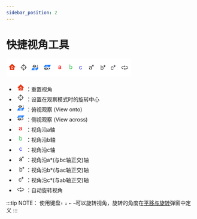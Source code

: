 ```yaml
---
sidebar_position: 2
---
```


# 快捷视角工具

![界面](../nested/qstudio_visiontools.png)

- ![界面](../nested/qstudio_visiontools_reset.png)：重置视角
- ![界面](../nested/qstudio_visiontools_recenter.png)：设置在观察模式时的旋转中心
- ![界面](../nested/qstudio_visiontools_viewonto.png)：俯视观察 (View onto)
- ![界面](../nested/qstudio_visiontools_viewacross.png)：侧视观察 (View across)
- ![界面](../nested/qstudio_visiontools_viewalonga.png)：视角沿a轴
- ![界面](../nested/qstudio_visiontools_viewalongb.png)：视角沿b轴
- ![界面](../nested/qstudio_visiontools_viewalongc.png)：视角沿c轴
- ![界面](../nested/qstudio_visiontools_viewalongap.png)：视角沿a*(与bc轴正交)轴
- ![界面](../nested/qstudio_visiontools_viewalongbp.png)：视角沿b*(与ac轴正交)轴
- ![界面](../nested/qstudio_visiontools_viewalongcp.png)：视角沿c*(与ab轴正交)轴
- ![界面](../nested/qstudio_visiontools_rotate.png)：自动旋转视角
  
:::tip NOTE：
使用键盘`↑` `↓` `←` `→`可以旋转视角，旋转的角度在[平移与旋转](../界面及功能/qstudio_structtools)弹窗中定义
:::
